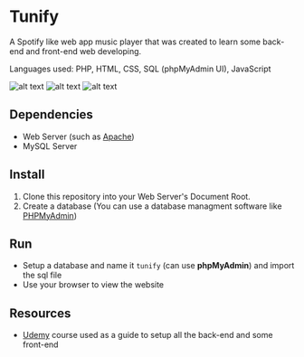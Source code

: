 # Tunify
A Spotify like web app music player that was created to learn some back-end and front-end web developing.

Languages used: PHP, HTML, CSS, SQL (phpMyAdmin UI), JavaScript

![alt text](https://github.com/kirnehv/Tunify/blob/master/screenshots/tunify_6.png?raw=true)
![alt text](https://github.com/kirnehv/Tunify/blob/master/screenshots/tunify_1.png?raw=true)
![alt text](https://github.com/kirnehv/Tunify/blob/master/screenshots/tunify_2.png?raw=true)

## Dependencies
* Web Server (such as [Apache](https://www.apache.org/))
* MySQL Server

## Install
1. Clone this repository into your Web Server's Document Root.
2. Create a database (You can use a database managment software like [PHPMyAdmin](https://www.phpmyadmin.net/))

## Run
* Setup a database and name it `tunify` (can use **phpMyAdmin**) and import the sql file
* Use your browser to view the website

## Resources
* [Udemy](https://www.udemy.com/spotify-clone/) course used as a guide to setup all the back-end and some front-end
